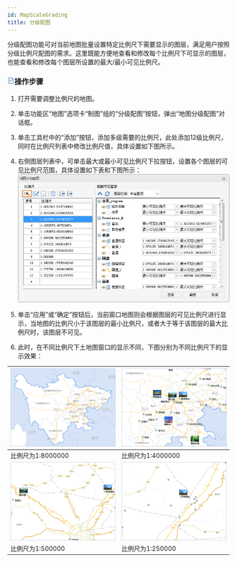 ```yaml
---
id: MapScaleGrading
title: 分级配图
---
```

分级配图功能可对当前地图批量设置特定比例尺下需要显示的图层，满足用户按照分级比例尺配图的需求。这里既能方便地查看和修改每个比例尺下可显示的图层，也能查看和修改每个图层所设置的最大/最小可见比例尺。

### ![](../../img/read.gif)操作步骤

1. 打开需要调整比例尺的地图。
2. 单击功能区“地图”选项卡“制图”组的“分级配图”按钮，弹出“地图分级配图”对话框。
3. 单击工具栏中的“添加”按钮，添加多级需要的比例尺，此处添加12级比例尺，同时在比例尺列表中修改比例尺值，具体设置如下图所示。
4. 右侧图层列表中，可单击最大或最小可见比例尺下拉按钮，设置各个图层的可见比例尺范围，具体设置如下表和下图所示：
![](img/MapScaleGrading.png)  

5. 单击“应用”或“确定”按钮后，当前窗口地图则会根据图层的可见比例尺进行显示，当地图的比例尺小于该图层的最小比例尺，或者大于等于该图层的最大比例尺时，该图层不可见。
6. 此时，在不同比例尺下土地图窗口的显示不同，下图分别为不同比例尺下的显示效果：  

![](img/Preview6.png) | ![](img/Preview7.png)  
---|---  
比例尺为1:8000000 | 比例尺为1:4000000  
![](img/Preview8.png) | ![](img/Preview9.png)  
比例尺为1:500000 | 比例尺为1:250000  
